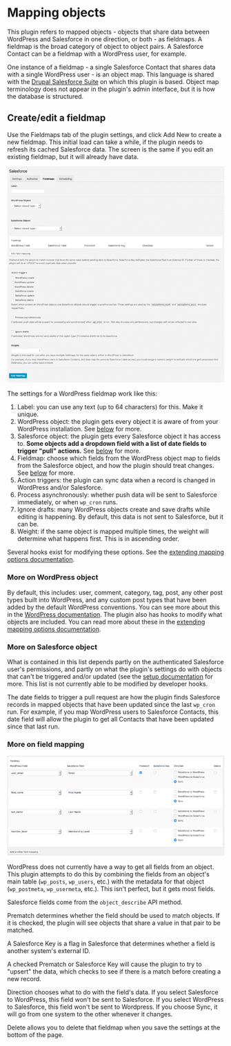 # Mapping objects

This plugin refers to mapped objects - objects that share data between WordPress and Salesforce in one direction, or both - as fieldmaps. A fieldmap is the broad category of object to object pairs. A Salesforce Contact can be a fieldmap with a WordPress user, for example.

One instance of a fieldmap - a single Salesforce Contact that shares data with a single WordPress user - is an object map. This language is shared with the [Drupal Salesforce Suite](https://github.com/thinkshout/salesforce) on which this plugin is based. Object map terminology does not appear in the plugin's admin interface, but it is how the database is structured.

## Create/edit a fieldmap

Use the Fieldmaps tab of the plugin settings, and click Add New to create a new fieldmap. This initial load can take a while, if the plugin needs to refresh its cached Salesforce data. The screen is the same if you edit an existing fieldmap, but it will already have data.

![WordPress Create New Fieldmap screen](./assets/img/screenshots/03-wordpress-create-fieldmap.png)

The settings for a WordPress fieldmap work like this:

1. Label: you can use any text (up to 64 characters) for this. Make it unique.
2. WordPress object: the plugin gets every object it is aware of from your WordPress installation. See [below](#more-on-wordpress-object) for more.
3. Salesforce object: the plugin gets every Salesforce object it has access to. **Some objects add a dropdown field with a list of date fields to trigger "pull" actions.** See [below](#more-on-salesforce-object) for more.
4. Fieldmap: choose which fields from the WordPress object map to fields from the Salesforce object, and how the plugin should treat changes. See [below](#more-on-field-mapping) for more.
5. Action triggers: the plugin can sync data when a record is changed in WordPress and/or Salesforce.
6. Process asynchronously: whether push data will be sent to Salesforce immediately, or when `wp_cron` runs.
7. Ignore drafts: many WordPress objects create and save drafts while editing is happening. By default, this data is not sent to Salesforce, but it can be.
8. Weight: if the same object is mapped multiple times, the weight will determine what happens first. This is in ascending order.

Several hooks exist for modifying these options. See the [extending mapping options documentation](./extending-mapping-options.md).

### More on WordPress object

By default, this includes: user, comment, category, tag, post, any other post types built into WordPress, and any custom post types that have been added by the default WordPress conventions. You can see more about this in the [WordPress documentation](https://codex.wordpress.org/Post_Types). The plugin also has hooks to modify what objects are included. You can read more about these in the [extending mapping options documentation](./extending-mapping-options.md).

### More on Salesforce object

What is contained in this list depends partly on the authenticated Salesforce user's permissions, and partly on what the plugin's settings do with objects that can't be triggered and/or updated (see the [setup documentation](./setup.md) for more. This list is not currently able to be modified by developer hooks.

The date fields to trigger a pull request are how the plugin finds Salesforce records in mapped objects that have been updated since the last `wp_cron` run. For example, if you map WordPress users to Salesforce Contacts, this date field will allow the plugin to get all Contacts that have been updated since that last run.

### More on field mapping

![WordPress fieldmap](./assets/img/screenshots/05-wordpress-fieldmap.png)

WordPress does not currently have a way to get all fields from an object. This plugin attempts to do this by combining the fields from an object's main table (`wp_posts`, `wp_users`, etc.) with the metadata for that object (`wp_postmeta`, `wp_usermeta`, etc.). This isn't perfect, but it gets most fields.

Salesforce fields come from the `object_describe` API method.

Prematch determines whether the field should be used to match objects. If it is checked, the plugin will see objects that share a value in that pair to be matched.

A Salesforce Key is a flag in Salesforce that determines whether a field is another system's external ID.

A checked Prematch or Salesforce Key will cause the plugin to try to "upsert" the data, which checks to see if there is a match before creating a new record.

Direction chooses what to do with the field's data. If you select Salesforce to WordPress, this field won't be sent to Salesforce. If you select WordPress to Salesforce, this field won't be sent to Wordpress. If you choose Sync, it will go from one system to the other whenever it changes.

Delete allows you to delete that fieldmap when you save the settings at the bottom of the page.